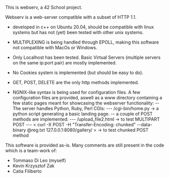 This is webserv, a 42 School project.

Webserv is a web-server compatible with a subset of
HTTP 1.1. 

- developed in c++ on Ubuntu 20.04, should be compatible
with linux systems but has not (yet) been tested with other
unix systems. 
- MULTIPLEXING is being handled through EPOLL, making this
software not compatible with MacOs or Windows.
- Only Localhost has been tested. Basic Virtual Servers
(multiple servers on the same ip:port pair) are mostly implemented.
- No Cookies system is implemented (but should be easy to do).
- GET, POST, DELETE are the only http methods implemented.

- NGNIX-like syntax is being used for configuration files. A few
configuration files are provided, aswell as a www directory containing
a few static pages meant for showcasing the webserver functionality:
-- The server handles Python, Ruby, Perl CGIs:
--- /cgi-bin/home.py -> a python script generating a basic landing page.
-- a couple of POST methods are implemented:
--- /upload_file2.html -> to test MULTIPART POST
--- < curl -X POST -H "Transfer-Encoding: chunked" --data-binary @reg.txt 127.0.0.1:8080/gallery/ > -> to test chunked POST method

This software is provided as-is. Many comments are still present in the code
which is a team-work of:
- Tommaso Di Leo (myself)
- Kevin Krzysztof Zak
- Catia Filiberto

